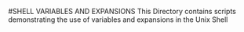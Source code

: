 #SHELL VARIABLES AND EXPANSIONS
This Directory contains scripts demonstrating
the use of variables and expansions in the Unix Shell
